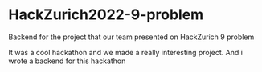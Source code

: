 # HackZurich2022-9-problem
Backend for the project that our team presented on HackZurich 9 problem

It was a cool hackathon and we made a really interesting project. And i wrote a backend for this hackathon
